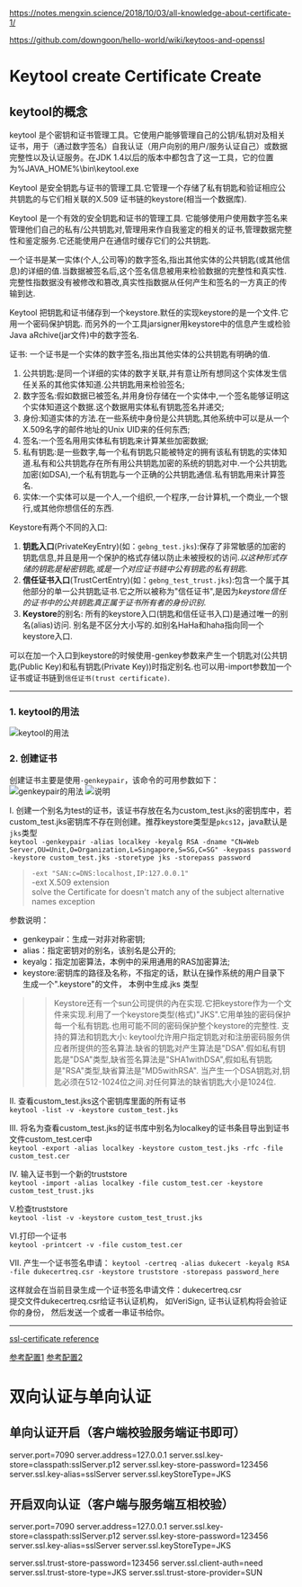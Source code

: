 https://notes.mengxin.science/2018/10/03/all-knowledge-about-certificate-1/

https://github.com/downgoon/hello-world/wiki/keytoos-and-openssl


# Keytool create Certificate Create
## keytool的概念
keytool 是个密钥和证书管理工具。它使用户能够管理自己的公钥/私钥对及相关证书，用于（通过数字签名）自我认证（用户向别的用户/服务认证自己）或数据完整性以及认证服务。在JDK 1.4以后的版本中都包含了这一工具，它的位置为%JAVA_HOME%\bin\keytool.exe  

Keytool 是安全钥匙与证书的管理工具.它管理一个存储了私有钥匙和验证相应公共钥匙的与它们相关联的X.509 证书链的keystore(相当一个数据库). 

Keytool 是一个有效的安全钥匙和证书的管理工具. 它能够使用户使用数字签名来管理他们自己的私有/公共钥匙对,管理用来作自我鉴定的相关的证书,管理数据完整性和鉴定服务.它还能使用户在通信时缓存它们的公共钥匙. 

一个证书是某一实体(个人,公司等)的数字签名,指出其他实体的公共钥匙(或其他信息)的详细的值.当数据被签名后,这个签名信息被用来检验数据的完整性和真实性.完整性指数据没有被修改和篡改,真实性指数据从任何产生和签名的一方真正的传输到达. 

Keytool 把钥匙和证书储存到一个keystore.默任的实现keystore的是一个文件.它用一个密码保护钥匙. 而另外的一个工具jarsigner用keystore中的信息产生或检验Java aRchive(jar文件)中的数字签名. 


证书: 
   一个证书是一个实体的数字签名,指出其他实体的公共钥匙有明确的值. 
   1. 公共钥匙:是同一个详细的实体的数字关联,并有意让所有想同这个实体发生信任关系的其他实体知道.公共钥匙用来检验签名; 
   2. 数字签名:假如数据已被签名,并用身份存储在一个实体中,一个签名能够证明这个实体知道这个数据.这个数据用实体私有钥匙签名并递交; 
   3. 身份:知道实体的方法.在一些系统中身份是公共钥匙,其他系统中可以是从一个X.509名字的邮件地址的Unix UID来的任何东西; 
   4. 签名:一个签名用用实体私有钥匙来计算某些加密数据; 
   5. 私有钥匙:是一些数字,每一个私有钥匙只能被特定的拥有该私有钥匙的实体知道.私有和公共钥匙存在所有用公共钥匙加密的系统的钥匙对中.一个公共钥匙加密(如DSA),一个私有钥匙与一个正确的公共钥匙通信.私有钥匙用来计算签名. 
   6. 实体:一个实体可以是一个人,一个组织,一个程序,一台计算机,一个商业,一个银行,或其他你想信任的东西.

Keystore有两个不同的入口: 
1. **钥匙入口**(PrivateKeyEntry)(如：`gebng_test.jks`):保存了非常敏感的加密的钥匙信息,并且是用一个保护的格式存储以防止未被授权的访问.*以这种形式存储的钥匙是秘密钥匙,或是一个对应证书链中公有钥匙的私有钥匙*. 
2. **信任证书入口**(TrustCertEntry)(如：`gebng_test_trust.jks`):包含一个属于其他部分的单一公共钥匙证书.它之所以被称为"信任证书",是因为*keystore信任的证书中的公共钥匙真正属于证书所有者的身份识别*. 
3. **Keystore**的别名: 
所有的keystore入口(钥匙和信任证书入口)是通过唯一的别名(alias)访问. 别名是不区分大小写的.如别名HaHa和haha指向同一个keystore入口. 

可以在加一个入口到keystore的时候使用-genkey参数来产生一个钥匙对(公共钥匙(Public Key)和私有钥匙(Private Key))时指定别名.也可以用-import参数加一个证书或证书链到`信任证书(trust certificate)`. 
___
### 1. keytool的用法
![keytool的用法](../images/ssl/keytoolCommand.png)
### 2. 创建证书
创建证书主要是使用`-genkeypair`，该命令的可用参数如下：
![genkeypair的用法](../images/ssl/genkeypair.png)
![说明](../images/ssl/orginize.png)

Ⅰ. 创建一个别名为test的证书，该证书存放在名为custom_test.jks的密钥库中，若custom_test.jks密钥库不存在则创建。推荐keystore类型是`pkcs12`，java默认是`jks`类型  
`keytool -genkeypair -alias localkey -keyalg RSA -dname "CN=Web Server,OU=Unit,O=Organization,L=Singapore,S=SG,C=SG" -keypass password -keystore custom_test.jks -storetype jks -storepass password`
> `-ext "SAN:c=DNS:localhost,IP:127.0.0.1"`  
> -ext <value>  X.509 extension  
> solve the Certificate for <localhost> doesn't match any of the subject alternative names exception

参数说明：
- genkeypair：生成一对非对称密钥;
- alias：指定密钥对的别名，该别名是公开的;
- keyalg：指定加密算法，本例中的采用通用的RAS加密算法;
- keystore:密钥库的路径及名称，不指定的话，默认在操作系统的用户目录下生成一个".keystore"的文件， 本例中生成.jks 类型
>> Keystore还有一个sun公司提供的內在实现.它把keystore作为一个文件来实现.利用了一个keystore类型(格式)"JKS".它用单独的密码保护每一个私有钥匙.也用可能不同的密码保护整个keystore的完整性. 
  支持的算法和钥匙大小: 
  keytool允许用户指定钥匙对和注册密码服务供应者所提供的签名算法.缺省的钥匙对产生算法是"DSA".假如私有钥匙是"DSA"类型,缺省签名算法是"SHA1withDSA",假如私有钥匙是"RSA"类型,缺省算法是"MD5withRSA". 
  当产生一个DSA钥匙对,钥匙必须在512-1024位之间.对任何算法的缺省钥匙大小是1024位.


Ⅱ. 查看custom_test.jks这个密钥库里面的所有证书  
`keytool -list -v -keystore custom_test.jks`

Ⅲ. 将名为查看custom_test.jks的证书库中别名为localkey的证书条目导出到证书文件custom_test.cer中   
`keytool -export -alias localkey -keystore custom_test.jks -rfc -file custom_test.cer` 

Ⅳ. 输入证书到一个新的truststore  
`keytool -import -alias localkey -file custom_test.cer -keystore custom_test_trust.jks `

Ⅴ.检查truststore  
`keytool -list -v -keystore custom_test_trust.jks` 

Ⅵ.打印一个证书  
`keytool -printcert -v -file custom_test.cer`

Ⅶ. 产生一个证书签名申请：
`keytool -certreq -alias dukecert -keyalg RSA -file dukecertreq.csr -keystore truststore -storepass password_here`

这样就会在当前目录生成一个证书签名申请文件：dukecertreq.csr  
提交文件dukecertreq.csr给证书认证机构， 如VeriSign, 证书认证机构将会验证你的身份， 然后发送一个或者一串证书给你。

***

[ssl-certificate reference](https://dzone.com/articles/apache-http-clientclient-side-ssl-certificate)

[参考配置1](https://www.cnblogs.com/xdp-gacl/p/3750965.html)
[参考配置2](https://hengstart.iteye.com/blog/840771)




# 双向认证与单向认证
## 单向认证开启（客户端校验服务端证书即可）
server.port=7090
server.address=127.0.0.1
server.ssl.key-store=classpath:sslServer.p12
server.ssl.key-store-password=123456
server.ssl.key-alias=sslServer
server.ssl.keyStoreType=JKS


## 开启双向认证（客户端与服务端互相校验）
server.port=7090
server.address=127.0.0.1
server.ssl.key-store=classpath:sslServer.p12
server.ssl.key-store-password=123456
server.ssl.key-alias=sslServer
server.ssl.keyStoreType=JKS

server.ssl.trust-store-password=123456
server.ssl.client-auth=need
server.ssl.trust-store-type=JKS
server.ssl.trust-store-provider=SUN



